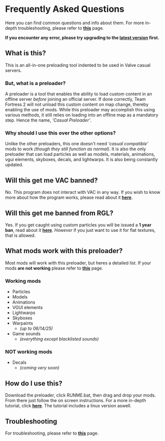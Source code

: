 # Frequently Asked Questions
Here you can find common questions and info about them. For more in-depth troubleshooting, please refer to **[this](troubleshooting.md)** page.

**If you encounter any error, please try upgrading to the [latest version](https://github.com/cueki/casual-pre-loader/releases) first.**

## What is this?
This is an all-in-one preloading tool indented to be used in Valve casual servers.
### But, what is a preloader?
A preloader is a tool that enables the ability to load custom content in an offline server *before* joining an official server. If done correctly, Team Fortress 2 will not unload this custom content on map change, thereby enabling the use of mods. While this preloader may accomplish this using various methods, it still relies on loading into an offline map as a mandatory step. Hence the name, *'Casual Preloader'*.
### Why should I use this over the other options?
Unlike the other preloaders, this one doesn't need *'casual compatible'* mods to work *(though they still function as normal)*. It is also the only preloader that can load particles as well as models, materials, animations, vgui elements, skyboxes, decals, and lightwarps. It is also being constantly updated.

## Will this get me VAC banned?
No. This program does not interact with VAC in any way. If you wish to know more about how the program works, please read about it **[here](howwork.md)**.

## Will this get me banned from RGL?
Yes. If you get caught using custom particles you will be issued a **1 year ban**, read about it **[here](https://docs.rgl.gg/rules/global/1003/#examples-of-not-allowed-mods)**. *However* if you just want to use it for flat textures, that is allowed.

## What mods work with this preloader?
Most mods will work with this preloader, but heres a detailed list. If your mods **are not working** please refer to **[this](troubleshooting.md)** page.
### Working mods
* Particles
* Models
* Animations
* VGUI elements
* Lightwarps
* Skyboxes
* Warpaints
    * *(up to 06/14/25)*
* Game sounds
    * *(everything except blacklisted sounds)*
### NOT working mods
* Decals
    * *(coming very soon)*

## How do I use this?
Download the preloader, click RUNME.bat, then drag and drop your mods. From there just follow the on screen instructions. For a more in-depth tutorial, click **[here](tutorial.md)**. The tutorial includes a linux version aswell.

## Troubleshooting
For troubleshooting, please refer to **[this](troubleshooting.md)** page.
